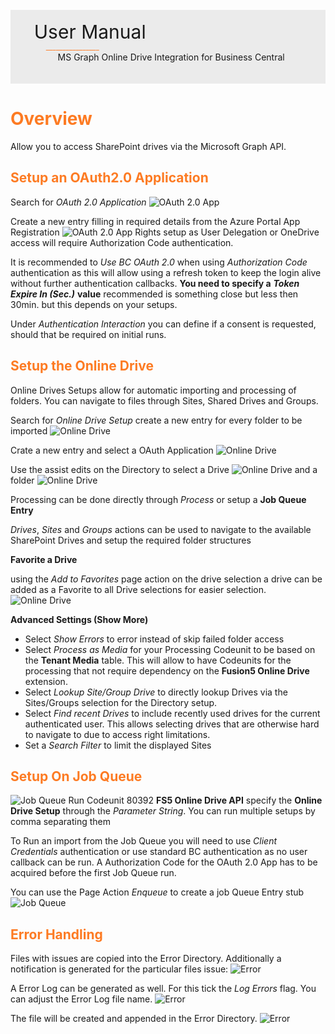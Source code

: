 <br/>
<div style="page-break-after: always; width:100%; background-color: #EBEBEB;">
<br/>
<span style="margin-left: 1cm; font-size: 30px;">User Manual</span>
<br/>
<sup style="margin-left: 1.5cm; color:#FD7B23;">________________</sup>
<br/>
<span style="margin-left: 2cm;">MS Graph Online Drive Integration for Business Central</span>
<br/>
<br/>
<br/>
</div>
<div style="page-break-after: always;"></div>

# <span style="color:#FD7B23">Overview</span>

Allow you to access SharePoint drives via the Microsoft Graph API.

## <span style="color:#FD7B23">Setup an OAuth2.0 Application</span>

Search for _OAuth 2.0 Application_
![OAuth 2.0 App](img/Setup1-b41fc74b-9436-49e8-b479-b3e062913686.PNG)

Create a new entry filling in required details from the Azure Portal App Registration
![OAuth 2.0 App](img/Setup2-70ea4c88-3a65-4103-b764-36be3f3f7b99.PNG)
Rights setup as User Delegation or OneDrive access will require Authorization Code authentication.

It is recommended to _Use BC OAuth 2.0_ when using _Authorization Code_ authentication as this will allow using a refresh token to keep the login alive without further authentication callbacks. __You need to specify a__ ***Token Expire In (Sec.)*** __value__ recommended is something close but less then 30min. but this depends on your setups.

Under _Authentication Interaction_ you can define if a consent is requested, should that be required on initial runs. 

## <span style="color:#FD7B23">Setup the Online Drive</span>

Online Drives Setups allow for automatic importing and processing of folders.
You can navigate to files through Sites, Shared Drives and Groups.

Search for _Online Drive Setup_ create a new entry for every folder to be imported
![Online Drive](img/Setup3-2c17e2ff-854b-4591-bd4c-36ba445f599a.PNG)

Crate a new entry and select a OAuth Application 
![Online Drive](img/Setup4-156c30dd-4738-4a1f-b4f8-93c6c1b23d88.PNG)

Use the assist edits on the Directory to select a Drive
![Online Drive](img/Setup5-31a9ecde-36b5-42e3-8134-f1845663c3ec.PNG)
and a folder
![Online Drive](img/Setup6-965c3111-1ec6-4544-bf72-96190f20dfc9.PNG)

Processing can be done directly through _Process_ or setup a __Job Queue Entry__

_Drives_, _Sites_ and _Groups_ actions can be used to navigate to the available SharePoint Drives and setup the required folder structures

__Favorite a Drive__

using the _Add to Favorites_ page action on the drive selection a drive can be added as a Favorite to all Drive selections for easier selection. 
![Online Drive](img/Setup8-1e841e7b-3048-43fe-b101-a10b01ec650d.PNG)

__Advanced Settings (Show More)__

 - Select _Show Errors_ to error instead of skip failed folder access
 - Select _Process as Media_ for your Processing Codeunit to be based on the __Tenant Media__ table. This will allow to have Codeunits for the processing that not require  dependency on the __Fusion5 Online Drive__ extension.
 - Select _Lookup Site/Group Drive_ to directly lookup Drives via the Sites/Groups selection for the Directory setup.
 - Select _Find recent Drives_ to include recently used drives for the current authenticated user. This allows selecting drives that are otherwise hard to navigate to due to access right limitations.
 - Set a _Search Filter_ to limit the displayed Sites

## <span style="color:#FD7B23">Setup On Job Queue</span>

![Job Queue](img/Setup7-4daddd1c-83da-4405-a6d7-df243781c72f.PNG)
Run Codeunit 80392 __FS5 Online Drive API__ specify the __Online Drive Setup__ through the _Parameter String_.
You can run multiple setups by comma separating them 

To Run an import from the Job Queue you will need to use _Client Credentials_ authentication or use standard BC authentication as no user callback can be run.
A Authorization Code for the OAuth 2.0 App has to be acquired before the first Job Queue run.

You can use the Page Action _Enqueue_ to create a job Queue Entry stub
![Job Queue](img/Setup9-12bc062f-42f4-4363-a36b-696337ad90ed.PNG)

## <span style="color:#FD7B23">Error Handling</span>

Files with issues are copied into the Error Directory. 
Additionally a notification is generated for the particular files issue:
![Error](img/Error01-943f7e49-77a5-4029-99ea-6d63e6224a48.PNG)

A Error Log can be generated as well. For this tick the _Log Errors_ flag.
You can adjust the Error Log file name.
![Error](img/Error02-41e3ce0f-61de-4da9-9486-2277fe3e1e59.PNG)

The file will be created and appended in the Error Directory.
![Error](img/Error03-a8124209-b0c3-46c6-b3c5-a61a3b018577.PNG)